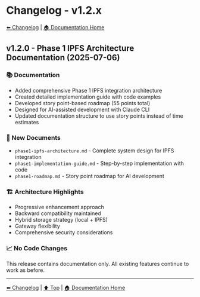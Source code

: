 # Changelog - v1.2.x

[⬅️ Changelog](../) | [🏠 Documentation Home](../../)

## v1.2.0 - Phase 1 IPFS Architecture Documentation (2025-07-06)

### 📚 Documentation
- Added comprehensive Phase 1 IPFS integration architecture
- Created detailed implementation guide with code examples
- Developed story point-based roadmap (55 points total)
- Designed for AI-assisted development with Claude CLI
- Updated documentation structure to use story points instead of time estimates

### 📄 New Documents
- `phase1-ipfs-architecture.md` - Complete system design for IPFS integration
- `phase1-implementation-guide.md` - Step-by-step implementation with code
- `phase1-roadmap.md` - Story point roadmap for AI development

### 🏗️ Architecture Highlights
- Progressive enhancement approach
- Backward compatibility maintained
- Hybrid storage strategy (local + IPFS)
- Gateway flexibility
- Comprehensive security considerations

### 📈 No Code Changes
This release contains documentation only. All existing features continue to work as before.

---

[⬅️ Changelog](../) | [⬆️ Top](#changelog---v12x) | [🏠 Documentation Home](../../)